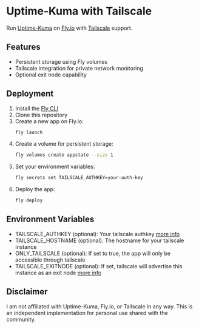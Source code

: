 # Uptime-Kuma with Tailscale

Run [Uptime-Kuma](https://github.com/louislam/uptime-kuma) on [Fly.io](https://fly.io) with [Tailscale](https://tailscale.com) support.

## Features
- Persistent storage using Fly volumes
- Tailscale integration for private network monitoring
- Optional exit node capability

## Deployment

1. Install the [Fly CLI](https://fly.io/docs/flyctl/install/)
2. Clone this repository
3. Create a new app on Fly.io:
   ```bash
   fly launch
   ```
4. Create a volume for persistent storage:
   ```bash
   fly volumes create appstate --size 1
   ```
5. Set your environment variables:
   ```bash
   fly secrets set TAILSCALE_AUTHKEY=your-auth-key
   ```
6. Deploy the app:
   ```bash
   fly deploy
   ```

## Environment Variables
- TAILSCALE_AUTHKEY (optional): Your tailscale authkey [more info](https://login.tailscale.com/admin/settings/keys)
- TAILSCALE_HOSTNAME (optional): The hostname for your tailscale instance
- ONLY_TAILSCALE (optional): If set to true, the app will only be accessible through tailscale
- TAILSCALE_EXITNODE (optional): If set, tailscale will advertise this instance as an exit node [more info](https://tailscale.com/kb/1103/exit-nodes/)

## Disclaimer
I am not affiliated with Uptime-Kuma, Fly.io, or Tailscale in any way. This is an independent implementation for personal use shared with the community.